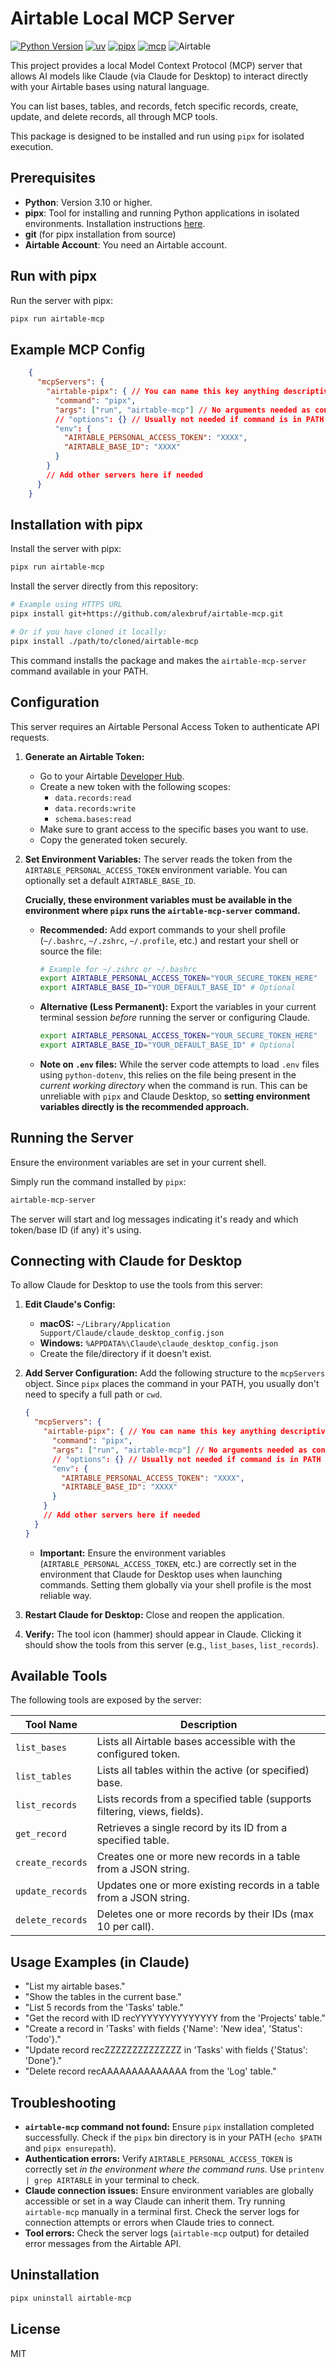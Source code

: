 # Airtable Local MCP Server

[![Python Version](https://img.shields.io/badge/python-3.13+-blue.svg)](https://www.python.org/)
[![uv](https://img.shields.io/badge/uv-0.1.41+-blue)](https://github.com/astral-sh/uv)
[![pipx](https://img.shields.io/badge/pipx-installed-blue)](https://pipx.pypa.io/stable/)
[![mcp](https://img.shields.io/badge/mcp-1.6.0+-orange)](https://pypi.org/project/mcp/)
![Airtable](https://img.shields.io/badge/Airtable-18BFFF?style=flat&logo=Airtable&logoColor=white)

This project provides a local Model Context Protocol (MCP) server that allows AI models like Claude (via Claude for Desktop) to interact directly with your Airtable bases using natural language.

You can list bases, tables, and records, fetch specific records, create, update, and delete records, all through MCP tools.

This package is designed to be installed and run using `pipx` for isolated execution.

## Prerequisites

*   **Python**: Version 3.10 or higher.
*   **pipx**: Tool for installing and running Python applications in isolated environments. Installation instructions [here](https://pipx.pypa.io/stable/installation/).
*   **git** (for pipx installation from source)
*   **Airtable Account**: You need an Airtable account.

## Run with pipx

Run the server with pipx:
```bash
pipx run airtable-mcp
```

## Example MCP Config
```json
    {
      "mcpServers": {
        "airtable-pipx": { // You can name this key anything descriptive
          "command": "pipx",
          "args": ["run", "airtable-mcp"] // No arguments needed as config is via environment variables
          // "options": {} // Usually not needed if command is in PATH and env vars are set globally
          "env": {
            "AIRTABLE_PERSONAL_ACCESS_TOKEN": "XXXX",
            "AIRTABLE_BASE_ID": "XXXX"
          }
        }
        // Add other servers here if needed
      }
    }
```

## Installation with pipx

Install the server with pipx:
```bash
pipx run airtable-mcp
```

Install the server directly from this repository:

```bash
# Example using HTTPS URL
pipx install git+https://github.com/alexbruf/airtable-mcp.git

# Or if you have cloned it locally:
pipx install ./path/to/cloned/airtable-mcp
```

This command installs the package and makes the `airtable-mcp-server` command available in your PATH.

## Configuration

This server requires an Airtable Personal Access Token to authenticate API requests.

1.  **Generate an Airtable Token:**
    *   Go to your Airtable [Developer Hub](https://airtable.com/developers/web/guides/personal-access-tokens).
    *   Create a new token with the following scopes:
        *   `data.records:read`
        *   `data.records:write`
        *   `schema.bases:read`
    *   Make sure to grant access to the specific bases you want to use.
    *   Copy the generated token securely.

2.  **Set Environment Variables:**
    The server reads the token from the `AIRTABLE_PERSONAL_ACCESS_TOKEN` environment variable. You can optionally set a default `AIRTABLE_BASE_ID`.

    **Crucially, these environment variables must be available in the environment where `pipx` runs the `airtable-mcp-server` command.**

    *   **Recommended:** Add export commands to your shell profile (`~/.bashrc`, `~/.zshrc`, `~/.profile`, etc.) and restart your shell or source the file:
        ```bash
        # Example for ~/.zshrc or ~/.bashrc
        export AIRTABLE_PERSONAL_ACCESS_TOKEN="YOUR_SECURE_TOKEN_HERE"
        export AIRTABLE_BASE_ID="YOUR_DEFAULT_BASE_ID" # Optional
        ```
    *   **Alternative (Less Permanent):** Export the variables in your current terminal session *before* running the server or configuring Claude.
        ```bash
        export AIRTABLE_PERSONAL_ACCESS_TOKEN="YOUR_SECURE_TOKEN_HERE"
        export AIRTABLE_BASE_ID="YOUR_DEFAULT_BASE_ID" # Optional
        ```
    *   **Note on `.env` files:** While the server code attempts to load `.env` files using `python-dotenv`, this relies on the file being present in the *current working directory* when the command is run. This can be unreliable with `pipx` and Claude Desktop, so **setting environment variables directly is the recommended approach.**

## Running the Server

Ensure the environment variables are set in your current shell.

Simply run the command installed by `pipx`:

```bash
airtable-mcp-server
```

The server will start and log messages indicating it's ready and which token/base ID (if any) it's using.

## Connecting with Claude for Desktop

To allow Claude for Desktop to use the tools from this server:

1.  **Edit Claude's Config:**
    *   **macOS:** `~/Library/Application Support/Claude/claude_desktop_config.json`
    *   **Windows:** `%APPDATA%\Claude\claude_desktop_config.json`
    *   Create the file/directory if it doesn't exist.

2.  **Add Server Configuration:** Add the following structure to the `mcpServers` object. Since `pipx` places the command in your PATH, you usually don't need to specify a full path or `cwd`.

    ```json
    {
      "mcpServers": {
        "airtable-pipx": { // You can name this key anything descriptive
          "command": "pipx",
          "args": ["run", "airtable-mcp"] // No arguments needed as config is via environment variables
          // "options": {} // Usually not needed if command is in PATH and env vars are set globally
          "env": {
            "AIRTABLE_PERSONAL_ACCESS_TOKEN": "XXXX",
            "AIRTABLE_BASE_ID": "XXXX"
          }
        }
        // Add other servers here if needed
      }
    }
    ```
    *   **Important:** Ensure the environment variables (`AIRTABLE_PERSONAL_ACCESS_TOKEN`, etc.) are correctly set in the environment that Claude for Desktop uses when launching commands. Setting them globally via your shell profile is the most reliable way.

3.  **Restart Claude for Desktop:** Close and reopen the application.

4.  **Verify:** The tool icon (hammer) should appear in Claude. Clicking it should show the tools from this server (e.g., `list_bases`, `list_records`).

## Available Tools

The following tools are exposed by the server:

| Tool Name         | Description                                                                 |
|-------------------|-----------------------------------------------------------------------------|
| `list_bases`      | Lists all Airtable bases accessible with the configured token.              |
| `list_tables`     | Lists all tables within the active (or specified) base.                     |
| `list_records`    | Lists records from a specified table (supports filtering, views, fields).   |
| `get_record`      | Retrieves a single record by its ID from a specified table.                 |
| `create_records`  | Creates one or more new records in a table from a JSON string.              |
| `update_records`  | Updates one or more existing records in a table from a JSON string.         |
| `delete_records`  | Deletes one or more records by their IDs (max 10 per call).                 |

## Usage Examples (in Claude)

*   "List my airtable bases."
*   "Show the tables in the current base."
*   "List 5 records from the 'Tasks' table."
*   "Get the record with ID recYYYYYYYYYYYYYY from the 'Projects' table."
*   "Create a record in 'Tasks' with fields {'Name': 'New idea', 'Status': 'Todo'}."
*   "Update record recZZZZZZZZZZZZZZ in 'Tasks' with fields {'Status': 'Done'}."
*   "Delete record recAAAAAAAAAAAAAA from the 'Log' table."

## Troubleshooting

*   **`airtable-mcp` command not found:** Ensure `pipx` installation completed successfully. Check if the `pipx` bin directory is in your PATH (`echo $PATH` and `pipx ensurepath`).
*   **Authentication errors:** Verify `AIRTABLE_PERSONAL_ACCESS_TOKEN` is correctly set *in the environment where the command runs*. Use `printenv | grep AIRTABLE` in your terminal to check.
*   **Claude connection issues:** Ensure environment variables are globally accessible or set in a way Claude can inherit them. Try running `airtable-mcp` manually in a terminal first. Check the server logs for connection attempts or errors when Claude tries to connect.
*   **Tool errors:** Check the server logs (`airtable-mcp` output) for detailed error messages from the Airtable API.

## Uninstallation

```bash
pipx uninstall airtable-mcp
```

## License

MIT